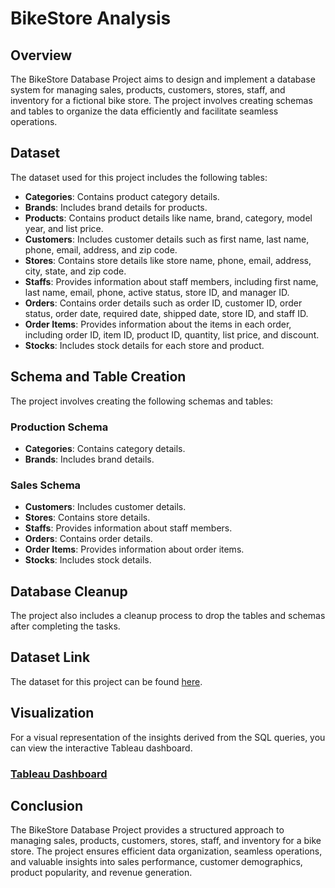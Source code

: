 # BikeStore Analysis

## Overview

The BikeStore Database Project aims to design and implement a database system for managing sales, products, customers, stores, staff, and inventory for a fictional bike store. The project involves creating schemas and tables to organize the data efficiently and facilitate seamless operations.

## Dataset

The dataset used for this project includes the following tables:

- **Categories**: Contains product category details.
- **Brands**: Includes brand details for products.
- **Products**: Contains product details like name, brand, category, model year, and list price.
- **Customers**: Includes customer details such as first name, last name, phone, email, address, and zip code.
- **Stores**: Contains store details like store name, phone, email, address, city, state, and zip code.
- **Staffs**: Provides information about staff members, including first name, last name, email, phone, active status, store ID, and manager ID.
- **Orders**: Contains order details such as order ID, customer ID, order status, order date, required date, shipped date, store ID, and staff ID.
- **Order Items**: Provides information about the items in each order, including order ID, item ID, product ID, quantity, list price, and discount.
- **Stocks**: Includes stock details for each store and product.

## Schema and Table Creation

The project involves creating the following schemas and tables:

### Production Schema

- **Categories**: Contains category details.
- **Brands**: Includes brand details.

### Sales Schema

- **Customers**: Includes customer details.
- **Stores**: Contains store details.
- **Staffs**: Provides information about staff members.
- **Orders**: Contains order details.
- **Order Items**: Provides information about order items.
- **Stocks**: Includes stock details.

## Database Cleanup

The project also includes a cleanup process to drop the tables and schemas after completing the tasks.

## Dataset Link

The dataset for this project can be found [here](https://github.com/NaveenJunjur/My_Portfoilio/tree/main/SQL_Projects/04-BikeStore%20Analysis/Datasets).

## Visualization

For a visual representation of the insights derived from the SQL queries, you can view the interactive Tableau dashboard.

### [Tableau Dashboard](#)  

## Conclusion

The BikeStore Database Project provides a structured approach to managing sales, products, customers, stores, staff, and inventory for a bike store. The project ensures efficient data organization, seamless operations, and valuable insights into sales performance, customer demographics, product popularity, and revenue generation.
